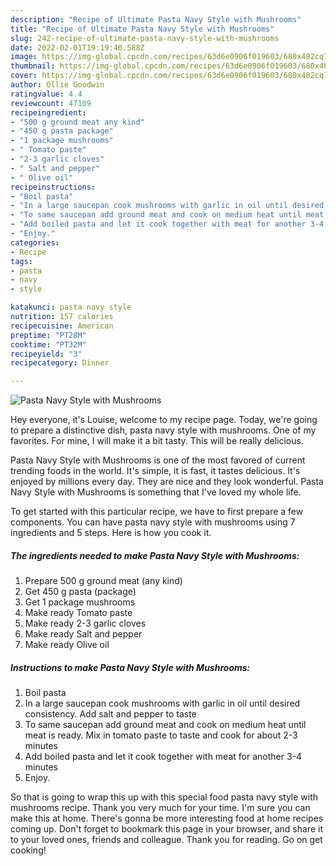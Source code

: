 ```yaml
---
description: "Recipe of Ultimate Pasta Navy Style with Mushrooms"
title: "Recipe of Ultimate Pasta Navy Style with Mushrooms"
slug: 242-recipe-of-ultimate-pasta-navy-style-with-mushrooms
date: 2022-02-01T19:19:40.588Z
image: https://img-global.cpcdn.com/recipes/63d6e0906f019603/680x482cq70/pasta-navy-style-with-mushrooms-recipe-main-photo.jpg
thumbnail: https://img-global.cpcdn.com/recipes/63d6e0906f019603/680x482cq70/pasta-navy-style-with-mushrooms-recipe-main-photo.jpg
cover: https://img-global.cpcdn.com/recipes/63d6e0906f019603/680x482cq70/pasta-navy-style-with-mushrooms-recipe-main-photo.jpg
author: Ollie Goodwin
ratingvalue: 4.4
reviewcount: 47109
recipeingredient:
- "500 g ground meat any kind"
- "450 g pasta package"
- "1 package mushrooms"
- " Tomato paste"
- "2-3 garlic cloves"
- " Salt and pepper"
- " Olive oil"
recipeinstructions:
- "Boil pasta"
- "In a large saucepan cook mushrooms with garlic in oil until desired consistency. Add salt and pepper to taste"
- "To same saucepan add ground meat and cook on medium heat until meat is ready. Mix in tomato paste to taste and cook for about 2-3 minutes"
- "Add boiled pasta and let it cook together with meat for another 3-4 minutes"
- "Enjoy."
categories:
- Recipe
tags:
- pasta
- navy
- style

katakunci: pasta navy style 
nutrition: 157 calories
recipecuisine: American
preptime: "PT28M"
cooktime: "PT32M"
recipeyield: "3"
recipecategory: Dinner

---
```



![Pasta Navy Style with Mushrooms](https://img-global.cpcdn.com/recipes/63d6e0906f019603/680x482cq70/pasta-navy-style-with-mushrooms-recipe-main-photo.jpg)

Hey everyone, it's Louise, welcome to my recipe page. Today, we're going to prepare a distinctive dish, pasta navy style with mushrooms. One of my favorites. For mine, I will make it a bit tasty. This will be really delicious.



Pasta Navy Style with Mushrooms is one of the most favored of current trending foods in the world. It's simple, it is fast, it tastes delicious. It's enjoyed by millions every day. They are nice and they look wonderful. Pasta Navy Style with Mushrooms is something that I've loved my whole life.


To get started with this particular recipe, we have to first prepare a few components. You can have pasta navy style with mushrooms using 7 ingredients and 5 steps. Here is how you cook it.

<!--inarticleads1-->

##### The ingredients needed to make Pasta Navy Style with Mushrooms:

1. Prepare 500 g ground meat (any kind)
1. Get 450 g pasta (package)
1. Get 1 package mushrooms
1. Make ready  Tomato paste
1. Make ready 2-3 garlic cloves
1. Make ready  Salt and pepper
1. Make ready  Olive oil




<!--inarticleads2-->

##### Instructions to make Pasta Navy Style with Mushrooms:

1. Boil pasta
1. In a large saucepan cook mushrooms with garlic in oil until desired consistency. Add salt and pepper to taste
1. To same saucepan add ground meat and cook on medium heat until meat is ready. Mix in tomato paste to taste and cook for about 2-3 minutes
1. Add boiled pasta and let it cook together with meat for another 3-4 minutes
1. Enjoy.




So that is going to wrap this up with this special food pasta navy style with mushrooms recipe. Thank you very much for your time. I'm sure you can make this at home. There's gonna be more interesting food at home recipes coming up. Don't forget to bookmark this page in your browser, and share it to your loved ones, friends and colleague. Thank you for reading. Go on get cooking!
